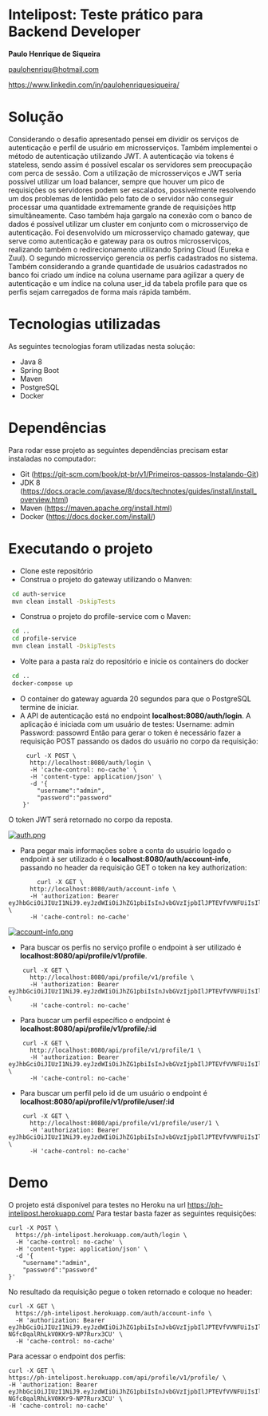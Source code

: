 #  Intelipost: Teste prático para Backend Developer
**Paulo Henrique de Siqueira**

paulohenriqu@hotmail.com

https://www.linkedin.com/in/paulohenriquesiqueira/

# Solução
Considerando o desafio apresentado pensei em dividir os serviços de autenticação e perfil de usuário em microsserviços.
Também implementei o método de autenticação utilizando JWT.  A autenticação via tokens é stateless, sendo assim é possível escalar os servidores sem preocupação com perca de sessão.
Com a utilização de microsserviços e JWT seria possível utilizar um load balancer, sempre que houver um pico de requisições os servidores podem ser escalados, possivelmente resolvendo um dos problemas de lentidão pelo fato de o servidor não conseguir processar uma quantidade extremamente grande de requisições http simultâneamente. Caso também haja gargalo na conexão com o banco de dados é possível utilizar um cluster em conjunto com o microsserviço de autenticação.
Foi desenvolvido um microsserviço chamado gateway, que serve como autenticação e gateway para os outros microsserviços, realizando também o redirecionamento utilizando Spring Cloud (Eureka e Zuul).
O segundo microsserviço gerencia os perfis cadastrados no sistema.
Também considerando a grande quantidade de usuários cadastrados no banco foi criado um índice na coluna username para agilizar a query de autenticação e um índice na coluna user_id da tabela profile para que os perfis sejam carregados de forma mais rápida também. 

# Tecnologias utilizadas
As seguintes tecnologias foram utilizadas nesta solução:
* Java 8
* Spring Boot
* Maven
* PostgreSQL
* Docker
# Dependências
Para rodar esse projeto as seguintes dependências precisam estar instaladas no computador:
* Git (https://git-scm.com/book/pt-br/v1/Primeiros-passos-Instalando-Git)
* JDK 8 (https://docs.oracle.com/javase/8/docs/technotes/guides/install/install_overview.html)
* Maven (https://maven.apache.org/install.html)
* Docker (https://docs.docker.com/install/)
# Executando o projeto
* Clone este repositório
* Construa o projeto do gateway utilizando o Manven:

```bash
 cd auth-service
 mvn clean install -DskipTests
```

* Construa o projeto do profile-service com o Maven:

```bash
 cd ..
 cd profile-service
 mvn clean install -DskipTests
```

* Volte para a pasta raíz do repositório e inicie os containers do docker

```bash
 cd ..
 docker-compose up
```
* O container do gateway aguarda 20 segundos para que o PostgreSQL termine de iniciar.
* A API de autenticação está no endpoint **localhost:8080/auth/login**. A aplicação é iniciada com um usuário de testes:
Username: admin 
Password: passowrd
Então para gerar o token é necessário fazer a requisição POST passando os dados do usuário no corpo da requisição:
```   
     curl -X POST \
      http://localhost:8080/auth/login \
      -H 'cache-control: no-cache' \
      -H 'content-type: application/json' \ 
      -d '{
    	"username":"admin",
    	"password":"password"
    }'
```    

O token JWT será retornado no corpo da reposta.

[![auth.png](https://i.postimg.cc/Fzzyq8DY/auth.png)](https://postimg.cc/1VxVVCxS)

* Para pegar mais informações sobre a conta do usuário logado o endpoint à ser utilizado é o **localhost:8080/auth/account-info**, passando no header da requisição GET o token na key authorization:
```
        curl -X GET \
      http://localhost:8080/auth/account-info \
      -H 'authorization: Bearer eyJhbGciOiJIUzI1NiJ9.eyJzdWIiOiJhZG1pbiIsInJvbGVzIjpbIlJPTEVfVVNFUiIsIlJPTEVfQURNSU4iXSwiaWF0IjoxNTUzNTM2MTkwLCJleHAiOjE1NTM1Mzk3OTB9.DY8PaP2X9Q3SakSF4IjAXg98kXK20NoJjyYweD3Xb2M' \
      -H 'cache-control: no-cache' 
```

[![account-info.png](https://i.postimg.cc/MHL785Fd/account-info.png)](https://postimg.cc/tnhZ33yx)

* Para buscar os perfis no serviço profile o endpoint à ser utilizado é **localhost:8080/api/profile/v1/profile**. 

 
```
    curl -X GET \
      http://localhost:8080/api/profile/v1/profile \
      -H 'authorization: Bearer eyJhbGciOiJIUzI1NiJ9.eyJzdWIiOiJhZG1pbiIsInJvbGVzIjpbIlJPTEVfVVNFUiIsIlJPTEVfQURNSU4iXSwiaWF0IjoxNTUzNTM2MTkwLCJleHAiOjE1NTM1Mzk3OTB9.DY8PaP2X9Q3SakSF4IjAXg98kXK20NoJjyYweD3Xb2M' \
      -H 'cache-control: no-cache' 
```
* Para buscar um perfil específico o endpoint é **localhost:8080/api/profile/v1/profile/:id**
```
    curl -X GET \
      http://localhost:8080/api/profile/v1/profile/1 \
      -H 'authorization: Bearer eyJhbGciOiJIUzI1NiJ9.eyJzdWIiOiJhZG1pbiIsInJvbGVzIjpbIlJPTEVfVVNFUiIsIlJPTEVfQURNSU4iXSwiaWF0IjoxNTUzNTM2MTkwLCJleHAiOjE1NTM1Mzk3OTB9.DY8PaP2X9Q3SakSF4IjAXg98kXK20NoJjyYweD3Xb2M' \
      -H 'cache-control: no-cache'
```      
* Para buscar um perfil pelo id de um usuário o endpoint é **localhost:8080/api/profile/v1/profile/user/:id**
```
    curl -X GET \
      http://localhost:8080/api/profile/v1/profile/user/1 \
      -H 'authorization: Bearer eyJhbGciOiJIUzI1NiJ9.eyJzdWIiOiJhZG1pbiIsInJvbGVzIjpbIlJPTEVfVVNFUiIsIlJPTEVfQURNSU4iXSwiaWF0IjoxNTUzNTM2MTkwLCJleHAiOjE1NTM1Mzk3OTB9.DY8PaP2X9Q3SakSF4IjAXg98kXK20NoJjyYweD3Xb2M' \
      -H 'cache-control: no-cache'
```      
# Demo
O projeto está disponível para testes no Heroku na url https://ph-intelipost.herokuapp.com/
Para testar basta fazer as seguintes requisições:
```
curl -X POST \
  https://ph-intelipost.herokuapp.com/auth/login \
  -H 'cache-control: no-cache' \
  -H 'content-type: application/json' \
  -d '{
	"username":"admin",
	"password":"password"
}'
```
No resultado da requisição pegue o token retornado e coloque no header:
```
curl -X GET \
  https://ph-intelipost.herokuapp.com/auth/account-info \
  -H 'authorization: Bearer eyJhbGciOiJIUzI1NiJ9.eyJzdWIiOiJhZG1pbiIsInJvbGVzIjpbIlJPTEVfVVNFUiIsIlJPTEVfQURNSU4iXSwiaWF0IjoxNTUzNTY0NDIwLCJleHAiOjE1NTM1NjgwMjB9.0WPyM8CQLTWK3-NGfc8qalRhLkV0KKr9-NP7Rurx3CU' \
  -H 'cache-control: no-cache'
  ```
  Para acessar o endpoint dos perfis:
  ```
  curl -X GET \
  https://ph-intelipost.herokuapp.com/api/profile/v1/profile/ \
  -H 'authorization: Bearer eyJhbGciOiJIUzI1NiJ9.eyJzdWIiOiJhZG1pbiIsInJvbGVzIjpbIlJPTEVfVVNFUiIsIlJPTEVfQURNSU4iXSwiaWF0IjoxNTUzNTY0NDIwLCJleHAiOjE1NTM1NjgwMjB9.0WPyM8CQLTWK3-NGfc8qalRhLkV0KKr9-NP7Rurx3CU' \
  -H 'cache-control: no-cache' 
  ```
